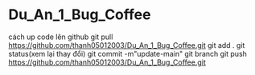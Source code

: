 # Du_An_1_Bug_Coffee

cách up code lên github
git pull https://github.com/thanh05012003/Du_An_1_Bug_Coffee.git
git add .
git status(xem lại thay đổi)
git commit -m"update-main"
git branch
git push https://github.com/thanh05012003/Du_An_1_Bug_Coffee.git
